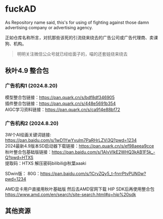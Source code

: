 # fuckAD
As Repository name said, this's  for using of fighting against those damn advertising company or advertising agency.

正如仓库名称所言，对抗那些该死的引流绕来绕去的广告公司或广告代理商、卖课狗、机构。
> 明明关注微信公众号就已经给面子的，喵的还套娃绕来绕去


## 秋叶4.9 整合包

### 广告机构1 (2024.8.20)
模型整合包链接：https://pan.quark.cn/s/bdf8df346905 <br>
插件整合包链接：https://pan.quark.cn/s/448e5691b354 <br>
AIGC学习资料链接：https://pan.quark.cn/s/ca914e88bf72 <br>


### 广告机构2 (2024.8.20)

3W个AI绘画关键词链接: https://pan.baidu.com/s/1wD1YwYvulm7PaRHrLZVi3Q?pwd=1234 <br>
2024最新4.9版本SD启动器下载链接：https://pan.quark.cn/s/ef98aeea9cce <br>
秋叶整合包基础版链接：https://pan.baidu.com/s/1AlvVIkE2WHQ3kAB1F5k_-Q?pwd=HTXS  <br>
提取码：HTXS   解压密码bilibili@秋葉aaaki <br>

SDwin版：
80G：https://pan.baidu.com/s/1CrvZQy5_t-fnrrPtvPUN0w?pwd=1234 <br>

AMD显卡用户直接用秋叶基础版 然后去AMD官网下载 HIP SDK后再使用整合包 <br>
https://www.amd.com/en/search/site-search.html#q=hip%20sdk <br>



## 其他资源
